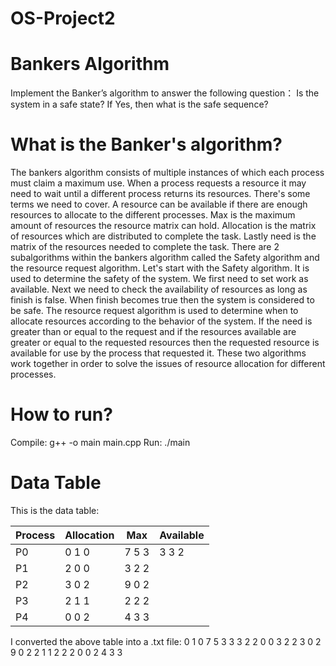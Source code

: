 # OS-Project2

# Bankers Algorithm

Implement the Banker’s algorithm to answer the following question： Is the system in a safe state? If Yes, then what is the safe sequence?

 # What is the Banker's algorithm?

The bankers algorithm consists of multiple instances of which each process must claim a maximum use. When a process requests a resource it may need to wait until a different process returns its resources. There's some terms we need to cover. A resource can be available if there are enough resources to allocate to the different processes. Max is the maximum amount of resources the resource matrix can hold. Allocation is the matrix of resources which are distributed to complete the task. Lastly need is the matrix of the resources needed to complete the task. There are 2 subalgorithms within the bankers algorithm called the Safety algorithm and the resource request algorithm. 
Let's start with the Safety algorithm. It is used to determine the safety of the system. We first need to set work as available. Next we need to check the availability of resources as long as finish is false. When finish becomes true then the system is considered to be safe. 
The resource request algorithm is used to determine when to allocate resources according to the behavior of the system. If the need is greater than or equal to the request and if the resources available are greater or equal to the requested resources then the requested resource is available for use by the process that requested it. These two algorithms work together in order to solve the issues of resource allocation for different processes. 

 # How to run?
 Compile:
g++ -o main main.cpp
Run:
./main

# Data Table
This is the data table:

|Process	|Allocation	|Max	    |Available|
| ----------|---------- |-----------|-------- |
|P0	    |0 1 0	    |7 5 3	|3 3 2|
|P1	 |   2 0 0	 |   3 2 2	|
|P2	 |   3 0 2	 |   9 0 2	|
|P3	  |  2 1 1	  |  2 2 2	|
|P4	 |   0 0 2	   | 4 3 3	|
I converted the above table into a .txt file:
0 1 0 7 5 3 3 3 2
2 0 0 3 2 2
3 0 2 9 0 2
2 1 1 2 2 2
0 0 2 4 3 3
